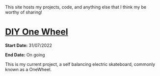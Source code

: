 This site hosts my projects, code, and anything else that I think my be worthy of sharing!

# [DIY One Wheel](./Test.md)

**Start Date:** 31/07/2022

**End Date:** On going

This is my current project, a self balancing electric skateboard, commonly known as a OneWheel. 
